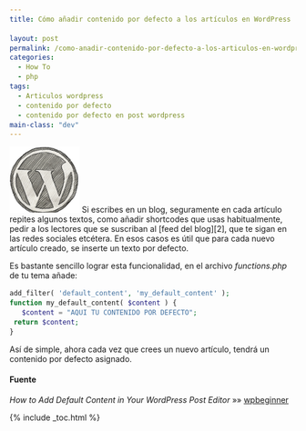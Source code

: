 ```yaml
---
title: Cómo añadir contenido por defecto a los artículos en WordPress

layout: post
permalink: /como-anadir-contenido-por-defecto-a-los-articulos-en-wordpress/
categories:
  - How To
  - php
tags:
  - Articulos wordpress
  - contenido por defecto
  - contenido por defecto en post wordpress
main-class: "dev"
---
```

<img src="/assets/img/2012/05/Screenshot-05302012-111511-AM1.png" alt="Wordpress"   />  
Si escribes en un blog, seguramente en cada artículo repites algunos textos, como añadir shortcodes que usas habitualmente, pedir a los lectores que se suscriban al [feed del blog][2], que te sigan en las redes sociales etcétera. En esos casos es útil que para cada nuevo artículo creado, se inserte un texto por defecto.

Es bastante sencillo lograr esta funcionalidad, en el archivo *functions.php* de tu tema añade:

```php
add_filter( 'default_content', 'my_default_content' );
function my_default_content( $content ) {
   $content = "AQUI TU CONTENIDO POR DEFECTO";
 return $content;
}

```

Así de simple, ahora cada vez que crees un nuevo artículo, tendrá un contenido por defecto asignado.

#### Fuente

*How to Add Default Content in Your WordPress Post Editor* »» <a href="http://www.wpbeginner.com/wp-tutorials/how-to-add-default-content-in-your-wordpress-post-editor/" target="_blank">wpbeginner</a>



 [2]: /rssfeed/

{% include _toc.html %}
